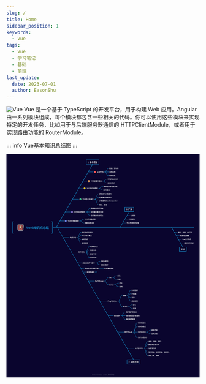 ```yaml
---
slug: /
title: Home
sidebar_position: 1
keywords:
  - Vue
tags:
  - Vue
  - 学习笔记
  - 基础
  - 前端
last_update:
  date: 2023-07-01
  author: EasonShu
---
```

![Vue](https://ts1.cn.mm.bing.net/th/id/R-C.28698ff68d29b24c4c26f8bd14b5de22?rik=DF9oROk0o62kUQ&riu=http%3a%2f%2fblog.amio.io%2fcontent%2fimages%2f2019%2f06%2fvue-3.png&ehk=P0xnsaLXQzpjJSzeLmoTeRFH3HL%2f9pypNxzgk6F8T%2fU%3d&risl=&pid=ImgRaw&r=0)
Vue 是一个基于 TypeScript 的开发平台，用于构建 Web 应用。Angular 由一系列模块组成，每个模块都包含一些相关的代码。你可以使用这些模块来实现特定的开发任务，比如用于与后端服务器通信的 HTTPClientModule，或者用于实现路由功能的 RouterModule。

::: info
Vue基本知识总结图
:::



![Vue2知识点总结](images/Vue2知识点总结.png)
